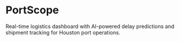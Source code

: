 # PortScope
Real-time logistics dashboard with AI-powered delay predictions and shipment tracking for Houston port operations.
